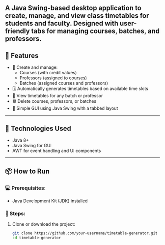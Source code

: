 A Java Swing-based desktop application to create, manage, and view class timetables for students and faculty. Designed with user-friendly tabs for managing courses, batches, and professors.
---

## 🚀 Features

- 📖 Create and manage:
  - Courses (with credit values)
  - Professors (assigned to courses)
  - Batches (assigned courses and professors)
- 🗓️ Automatically generates timetables based on available time slots
- 👀 View timetables for any batch or professor
- 🗑️ Delete courses, professors, or batches
- 🎨 Simple GUI using Java Swing with a tabbed layout

---

## 🧱 Technologies Used

- Java 8+
- Java Swing for GUI
- AWT for event handling and UI components

---

## 📦 How to Run

### 💻 Prerequisites:
- Java Development Kit (JDK) installed

### 🏃 Steps:

1. Clone or download the project:
   ```bash
   git clone https://github.com/your-username/timetable-generator.git
   cd timetable-generator
